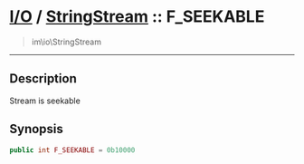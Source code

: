 # [I/O](io.md) / [StringStream](io-StringStream.md) :: F_SEEKABLE
 > im\io\StringStream
____

## Description
Stream is seekable

## Synopsis
```php
public int F_SEEKABLE = 0b10000
```
